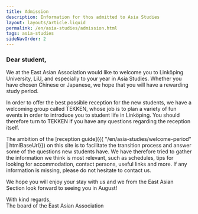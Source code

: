 ```yaml
---
title: Admission
description: Information for thos admitted to Asia Studies
layout: layouts/article.liquid
permalink: /en/asia-studies/admission.html
tags: asia-studies
sideNavOrder: 2
---
```


### Dear student,

We at the East Asian Association would like to welcome you to Linköping University, LiU, and especially to your year in Asia Studies. Whether you have chosen Chinese or Japanese, we hope that you will have a rewarding study period.

In order to offer the best possible reception for the new students, we have a welcoming group called TEKKEN, whose job is to plan a variety of fun events in order to introduce you to student life in Linköping. You should therefore turn to TEKKEN if you have any questions regarding the reception itself.

The ambition of the [reception guide]({{ "/en/asia-studies/welcome-period" | htmlBaseUrl}}) on this site is to facilitate the transition process and answer some of the questions new students have. We have therefore tried to gather the information we think is most relevant, such as schedules, tips for looking for accommodation, contact persons, useful links and more. If any information is missing, please do not hesitate to contact us.

We hope you will enjoy your stay with us and we from the East Asian Section look forward to seeing you in August!

With kind regards,  
The board of the East Asian Association